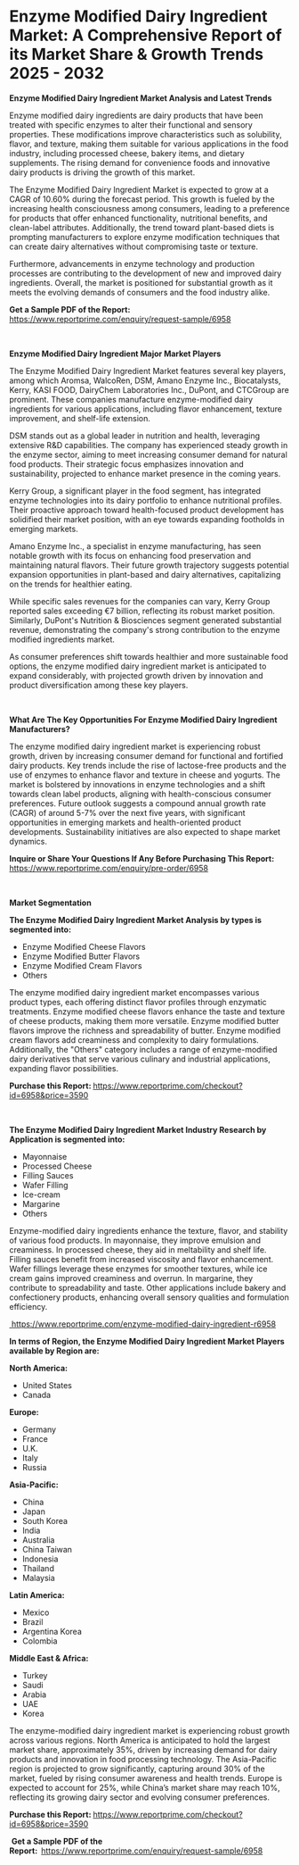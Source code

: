 <p><h1>Enzyme Modified Dairy Ingredient Market: A Comprehensive Report of its Market Share & Growth Trends 2025 - 2032</h1></p><p><strong>Enzyme Modified Dairy Ingredient Market Analysis and Latest Trends</strong></p>
<p><p>Enzyme modified dairy ingredients are dairy products that have been treated with specific enzymes to alter their functional and sensory properties. These modifications improve characteristics such as solubility, flavor, and texture, making them suitable for various applications in the food industry, including processed cheese, bakery items, and dietary supplements. The rising demand for convenience foods and innovative dairy products is driving the growth of this market.</p><p>The Enzyme Modified Dairy Ingredient Market is expected to grow at a CAGR of 10.60% during the forecast period. This growth is fueled by the increasing health consciousness among consumers, leading to a preference for products that offer enhanced functionality, nutritional benefits, and clean-label attributes. Additionally, the trend toward plant-based diets is prompting manufacturers to explore enzyme modification techniques that can create dairy alternatives without compromising taste or texture. </p><p>Furthermore, advancements in enzyme technology and production processes are contributing to the development of new and improved dairy ingredients. Overall, the market is positioned for substantial growth as it meets the evolving demands of consumers and the food industry alike.</p></p>
<p><strong>Get a Sample PDF of the Report:&nbsp;</strong> <a href="https://www.reportprime.com/enquiry/request-sample/6958?utm_campaign=4604&utm_medium=2&utm_source=Github&utm_content=ia&utm_term=17052025&utm_id=enzyme-modified-dairy-ingredient">https://www.reportprime.com/enquiry/request-sample/6958</a></p>
<p>&nbsp;</p>
<p><strong>Enzyme Modified Dairy Ingredient Major Market Players</strong></p>
<p><p>The Enzyme Modified Dairy Ingredient Market features several key players, among which Aromsa, WalcoRen, DSM, Amano Enzyme Inc., Biocatalysts, Kerry, KASI FOOD, DairyChem Laboratories Inc., DuPont, and CTCGroup are prominent. These companies manufacture enzyme-modified dairy ingredients for various applications, including flavor enhancement, texture improvement, and shelf-life extension.</p><p>DSM stands out as a global leader in nutrition and health, leveraging extensive R&D capabilities. The company has experienced steady growth in the enzyme sector, aiming to meet increasing consumer demand for natural food products. Their strategic focus emphasizes innovation and sustainability, projected to enhance market presence in the coming years.</p><p>Kerry Group, a significant player in the food segment, has integrated enzyme technologies into its dairy portfolio to enhance nutritional profiles. Their proactive approach toward health-focused product development has solidified their market position, with an eye towards expanding footholds in emerging markets.</p><p>Amano Enzyme Inc., a specialist in enzyme manufacturing, has seen notable growth with its focus on enhancing food preservation and maintaining natural flavors. Their future growth trajectory suggests potential expansion opportunities in plant-based and dairy alternatives, capitalizing on the trends for healthier eating.</p><p>While specific sales revenues for the companies can vary, Kerry Group reported sales exceeding €7 billion, reflecting its robust market position. Similarly, DuPont's Nutrition & Biosciences segment generated substantial revenue, demonstrating the company's strong contribution to the enzyme modified ingredients market.</p><p>As consumer preferences shift towards healthier and more sustainable food options, the enzyme modified dairy ingredient market is anticipated to expand considerably, with projected growth driven by innovation and product diversification among these key players.</p></p>
<p>&nbsp;</p>
<p><strong>What Are The Key Opportunities For Enzyme Modified Dairy Ingredient Manufacturers?</strong></p>
<p><p>The enzyme modified dairy ingredient market is experiencing robust growth, driven by increasing consumer demand for functional and fortified dairy products. Key trends include the rise of lactose-free products and the use of enzymes to enhance flavor and texture in cheese and yogurts. The market is bolstered by innovations in enzyme technologies and a shift towards clean label products, aligning with health-conscious consumer preferences. Future outlook suggests a compound annual growth rate (CAGR) of around 5-7% over the next five years, with significant opportunities in emerging markets and health-oriented product developments. Sustainability initiatives are also expected to shape market dynamics.</p></p>
<p><strong>Inquire or Share Your Questions If Any Before Purchasing This Report:</strong> <a href="https://www.reportprime.com/enquiry/pre-order/6958?utm_campaign=4604&utm_medium=2&utm_source=Github&utm_content=ia&utm_term=17052025&utm_id=enzyme-modified-dairy-ingredient">https://www.reportprime.com/enquiry/pre-order/6958</a></p>
<p>&nbsp;</p>
<p><strong>Market Segmentation</strong></p>
<p><strong>The Enzyme Modified Dairy Ingredient Market Analysis by types is segmented into:</strong></p>
<p><ul><li>Enzyme Modified Cheese Flavors</li><li>Enzyme Modified Butter Flavors</li><li>Enzyme Modified Cream Flavors</li><li>Others</li></ul></p>
<p><p>The enzyme modified dairy ingredient market encompasses various product types, each offering distinct flavor profiles through enzymatic treatments. Enzyme modified cheese flavors enhance the taste and texture of cheese products, making them more versatile. Enzyme modified butter flavors improve the richness and spreadability of butter. Enzyme modified cream flavors add creaminess and complexity to dairy formulations. Additionally, the "Others" category includes a range of enzyme-modified dairy derivatives that serve various culinary and industrial applications, expanding flavor possibilities.</p></p>
<p><strong>Purchase this Report:&nbsp;</strong><a href="https://www.reportprime.com/checkout?id=6958&price=3590&utm_campaign=4604&utm_medium=2&utm_source=Github&utm_content=ia&utm_term=17052025&utm_id=enzyme-modified-dairy-ingredient">https://www.reportprime.com/checkout?id=6958&price=3590</a></p>
<p>&nbsp;</p>
<p><strong>The Enzyme Modified Dairy Ingredient Market Industry Research by Application is segmented into:</strong></p>
<p><ul><li>Mayonnaise</li><li>Processed Cheese</li><li>Filling Sauces</li><li>Wafer Filling</li><li>Ice-cream</li><li>Margarine</li><li>Others</li></ul></p>
<p><p>Enzyme-modified dairy ingredients enhance the texture, flavor, and stability of various food products. In mayonnaise, they improve emulsion and creaminess. In processed cheese, they aid in meltability and shelf life. Filling sauces benefit from increased viscosity and flavor enhancement. Wafer fillings leverage these enzymes for smoother textures, while ice cream gains improved creaminess and overrun. In margarine, they contribute to spreadability and taste. Other applications include bakery and confectionery products, enhancing overall sensory qualities and formulation efficiency.</p></p>
<p><a href="https://www.reportprime.com/enzyme-modified-dairy-ingredient-r6958?utm_campaign=4604&utm_medium=2&utm_source=Github&utm_content=ia&utm_term=17052025&utm_id=enzyme-modified-dairy-ingredient">&nbsp;https://www.reportprime.com/enzyme-modified-dairy-ingredient-r6958</a></p>
<p><strong>In terms of Region, the Enzyme Modified Dairy Ingredient Market Players available by Region are:</strong></p>
<p>
    <p> <strong> North America: </strong>
        <ul>
            <li>United States</li>
            <li>Canada</li>
        </ul>
        </p> 
    <p> <strong> Europe: </strong>
        <ul>
            <li>Germany</li>
            <li>France</li>
            <li>U.K.</li>
            <li>Italy</li>
            <li>Russia</li>
        </ul>
        </p> 
    <p> <strong> Asia-Pacific: </strong>
        <ul>
            <li>China</li>
            <li>Japan</li>
            <li>South Korea</li>
            <li>India</li>
            <li>Australia</li>
            <li>China Taiwan</li>
            <li>Indonesia</li>
            <li>Thailand</li>
            <li>Malaysia</li>
        </ul>
        </p> 
    <p> <strong> Latin America: </strong>
        <ul>
            <li>Mexico</li>
            <li>Brazil</li>
            <li>Argentina Korea</li>
            <li>Colombia</li>
        </ul>
        </p> 
    <p> <strong> Middle East & Africa: </strong>
        <ul>
            <li>Turkey</li>
            <li>Saudi</li>
            <li>Arabia</li>
            <li>UAE</li>
            <li>Korea</li>
        </ul>
    </p>
    </p>
<p><p>The enzyme-modified dairy ingredient market is experiencing robust growth across various regions. North America is anticipated to hold the largest market share, approximately 35%, driven by increasing demand for dairy products and innovation in food processing technology. The Asia-Pacific region is projected to grow significantly, capturing around 30% of the market, fueled by rising consumer awareness and health trends. Europe is expected to account for 25%, while China’s market share may reach 10%, reflecting its growing dairy sector and evolving consumer preferences.</p></p>
<p><strong>Purchase this Report: </strong><a href="https://www.reportprime.com/checkout?id=6958&price=3590&utm_campaign=4604&utm_medium=2&utm_source=Github&utm_content=ia&utm_term=17052025&utm_id=enzyme-modified-dairy-ingredient">https://www.reportprime.com/checkout?id=6958&price=3590</a></p>
<p>&nbsp;<strong>Get a Sample PDF of the Report:&nbsp;&nbsp;</strong><a href="https://www.reportprime.com/enquiry/request-sample/6958?utm_campaign=4604&utm_medium=2&utm_source=Github&utm_content=ia&utm_term=17052025&utm_id=enzyme-modified-dairy-ingredient">https://www.reportprime.com/enquiry/request-sample/6958</a></p>
<p><strong></strong></p>
<p><p></p><p></p><p></p></p>